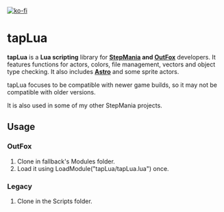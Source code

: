 [![ko-fi](https://ko-fi.com/img/githubbutton_sm.svg)](https://ko-fi.com/W7W32691S)

# tapLua

**tapLua** is a **Lua scripting** library for **[StepMania](https://github.com/stepmania/stepmania) and [OutFox](https://github.com/TeamRizu/OutFox)** developers.
It features functions for actors, colors, file management, vectors and object type checking. It also includes [**Astro**](https://github.com/EngineMachiner/Astro) and some sprite actors.

tapLua focuses to be compatible with newer game builds, so it may not be compatible with older versions.

It is also used in some of my other StepMania projects.

## Usage

### OutFox

  1. Clone in fallback's Modules folder.
  2. Load it using LoadModule("tapLua/tapLua.lua") once.

### Legacy

  1. Clone in the Scripts folder.
